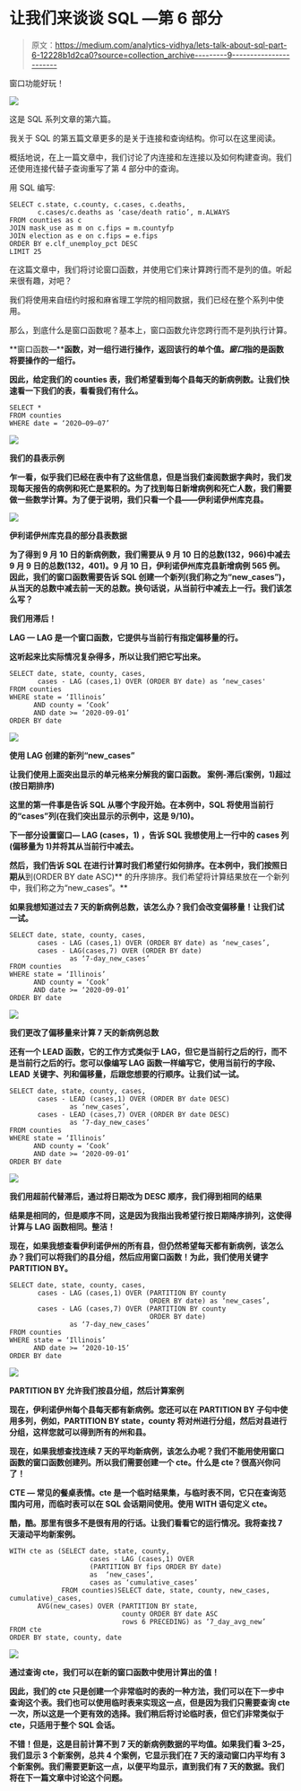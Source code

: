 # 让我们来谈谈 SQL —第 6 部分

> 原文：<https://medium.com/analytics-vidhya/lets-talk-about-sql-part-6-12228b1d2ca0?source=collection_archive---------9----------------------->

窗口功能好玩！

![](img/6b8b5c604470e1f68c5c70bc9b7829f9.png)

这是 SQL 系列文章的第六篇。

我关于 SQL 的第五篇文章更多的是关于连接和查询结构。你可以在这里阅读。

概括地说，在上一篇文章中，我们讨论了内连接和左连接以及如何构建查询。我们还使用连接代替子查询重写了第 4 部分中的查询。

用 SQL 编写:

```
SELECT c.state, c.county, c.cases, c.deaths, 
       c.cases/c.deaths as ‘case/death ratio’, m.ALWAYS
FROM counties as c
JOIN mask_use as m on c.fips = m.countyfp
JOIN election as e on c.fips = e.fips
ORDER BY e.clf_unemploy_pct DESC
LIMIT 25
```

在这篇文章中，我们将讨论窗口函数，并使用它们来计算跨行而不是列的值。听起来很有趣，对吧？

我们将使用来自纽约时报和麻省理工学院的相同数据，我们已经在整个系列中使用。

那么，到底什么是窗口函数呢？基本上，窗口函数允许您跨行而不是列执行计算。

**窗口函数—****函数，对一组行进行操作，返回该行的单个值。*窗口*指的是函数将要操作的一组行。**

**因此，给定我们的 counties 表，我们希望看到每个县每天的新病例数。让我们快速看一下我们的表，看看我们有什么。**

```
SELECT *
FROM counties
WHERE date = ‘2020–09–07’
```

**![](img/15cb38cdd929e637e8c3c94404920f5d.png)**

**我们的县表示例**

**乍一看，似乎我们已经在表中有了这些信息，但是当我们查阅数据字典时，我们发现每天报告的病例和死亡是累积的。为了找到每日新增病例和死亡人数，我们需要做一些数学计算。为了便于说明，我们只看一个县——伊利诺伊州库克县。**

**![](img/4acd957d57e796b16934ec0790bfd646.png)**

**伊利诺伊州库克县的部分县表数据**

**为了得到 9 月 10 日的新病例数，我们需要从 9 月 10 日的总数(132，966)中减去 9 月 9 日的总数(132，401)。9 月 10 日，伊利诺伊州库克县新增病例 565 例。因此，我们的窗口函数需要告诉 SQL 创建一个新列(我们称之为“new_cases”)，从当天的总数中减去前一天的总数。换句话说，从当前行中减去上一行。我们该怎么写？**

**我们用滞后！**

****LAG —** LAG 是一个窗口函数，它提供与当前行有指定偏移量的行。**

**这听起来比实际情况复杂得多，所以让我们把它写出来。**

```
SELECT date, state, county, cases,
       cases - LAG (cases,1) OVER (ORDER BY date) as ‘new_cases'
FROM counties
WHERE state = ‘Illinois’ 
      AND county = ‘Cook’ 
      AND date >= ‘2020-09-01’
ORDER BY date
```

**![](img/9ca78d1d2447fed854165383e473d150.png)**

**使用 LAG 创建的新列“new_cases”**

**让我们使用上面突出显示的单元格来分解我的窗口函数。
案例-滞后(案例，1)超过(按日期排序)**

**这里的第一件事是告诉 SQL 从哪个字段开始。在本例中，SQL 将使用当前行的“cases”列(在我们突出显示的示例中，这是 9/10)。**

**下一部分设置窗口— **LAG (cases，1)** ，告诉 SQL 我想使用上一行中的 cases 列(偏移量为 1)并将其从当前行中减去。**

**然后，我们告诉 SQL 在进行计算时我们希望行如何排序。在本例中，我们按照日期从**到(ORDER BY date ASC)** 的升序排序。我们希望将计算结果放在一个新列中，我们称之为“new_cases”。**

**如果我想知道过去 7 天的新病例总数，该怎么办？我们会改变偏移量！让我们试一试。**

```
SELECT date, state, county, cases,
       cases - LAG (cases,1) OVER (ORDER BY date) as ‘new_cases’,
       cases - LAG(cases,7) OVER (ORDER BY date) 
               as ‘7-day_new_cases’
FROM counties
WHERE state = ‘Illinois’ 
      AND county = ‘Cook’ 
      AND date >= ‘2020-09-01’
ORDER BY date
```

**![](img/56bc2853d940ae17470bf0f335399ed4.png)**

**我们更改了偏移量来计算 7 天的新病例总数**

**还有一个 LEAD 函数，它的工作方式类似于 LAG，但它是当前行之后的行，而不是当前行之后的行。您可以像编写 LAG 函数一样编写它，使用当前行的字段、LEAD 关键字、列和偏移量，后跟您想要的行顺序。让我们试一试。**

```
SELECT date, state, county, cases,
       cases - LEAD (cases,1) OVER (ORDER BY date DESC) 
               as ‘new_cases’,
       cases - LEAD (cases,7) OVER (ORDER BY date DESC) 
               as ‘7-day_new_cases’
FROM counties
WHERE state = ‘Illinois’ 
      AND county = ‘Cook’ 
      AND date >= ‘2020-09-01’
ORDER BY date
```

**![](img/01aeed8cf63d78f52b60b51d1d384362.png)**

**我们用超前代替滞后，通过将日期改为 DESC 顺序，我们得到相同的结果**

**结果是相同的，但是顺序不同，这是因为我指出我希望行按日期降序排列，这使得计算与 LAG 函数相同。整洁！**

**现在，如果我想查看伊利诺伊州的所有县，但仍然希望每天都有新病例，该怎么办？我们可以将我们的县分组，然后应用窗口函数！为此，我们使用关键字 PARTITION BY。**

```
SELECT date, state, county, cases,
       cases - LAG (cases,1) OVER (PARTITION BY county 
                                   ORDER BY date) as ‘new_cases’,
       cases - LAG (cases,7) OVER (PARTITION BY county 
                                   ORDER BY date)  
               as ‘7-day_new_cases’
FROM counties
WHERE state = ‘Illinois’ 
      AND date >= ‘2020-10-15’
ORDER BY date
```

**![](img/c843726c22bec76844ecd1371e2df9e9.png)**

**PARTITION BY 允许我们按县分组，然后计算案例**

**现在，伊利诺伊州每个县每天都有新病例。您还可以在 PARTITION BY 子句中使用多列，例如，PARTITION BY state，county 将对州进行分组，然后对县进行分组，这样您就可以得到所有的州和县。**

**现在，如果我想查找连续 7 天的平均新病例，该怎么办呢？我们不能用使用窗口函数的窗口函数创建列。所以我们需要创建一个 cte。什么是 cte？很高兴你问了！**

****CTE —** 常见的餐桌表情。cte 是一个临时结果集，与临时表不同，它只在查询范围内可用，而临时表可以在 SQL 会话期间使用。使用 WITH 语句定义 cte。**

**酷，酷。那里有很多不是很有用的行话。让我们看看它的运行情况。我将查找 7 天滚动平均新案例。**

```
WITH cte as (SELECT date, state, county,
                    cases - LAG (cases,1) OVER 
                    (PARTITION BY fips ORDER BY date) 
                    as  ‘new_cases’,
                    cases as ‘cumulative_cases’
             FROM counties)SELECT date, state, county, new_cases, cumulative)_cases,
       AVG(new_cases) OVER (PARTITION BY state, 
                            county ORDER BY date ASC 
                            rows 6 PRECEDING) as ‘7_day_avg_new’
FROM cte
ORDER BY state, county, date
```

**![](img/15580178df2c32d81ddfaab2409dfe2f.png)**

**通过查询 cte，我们可以在新的窗口函数中使用计算出的值！**

**因此，我们的 cte 只是创建一个非常临时的表的一种方法，我们可以在下一步中查询这个表。我们也可以使用临时表来实现这一点，但是因为我们只需要查询 cte 一次，所以这是一个更有效的选择。我们稍后将讨论临时表，但它们非常类似于 cte，只适用于整个 SQL 会话。**

**不错！但是，这是目前计算不到 7 天的新病例数据的平均值。如果我们看 3–25，我们显示 3 个新案例，总共 4 个案例，它显示我们在 7 天的滚动窗口内平均有 3 个新案例。我们需要更新这一点，以便平均显示，直到我们有 7 天的数据。我们将在下一篇文章中讨论这个问题。**